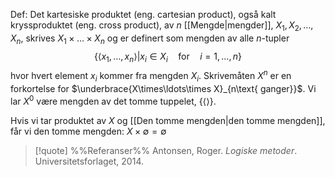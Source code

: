 Def:
Det kartesiske produktet (eng. cartesian product), også kalt kryssproduktet (eng. cross product), av $n$ [[Mengde|mengder]], $X_1,X_2,\ldots,X_n$, skrives $X_1\times\ldots\times X_n$ og er definert som mengden av alle $n$-tupler
$$\{\langle x_1,\ldots,x_n\rangle|x_i\in X_i \quad\text{for}\quad i=1,\ldots,n \}$$
hvor hvert element $x_i$ kommer fra mengden $X_i$. Skrivemåten $X^n$ er en forkortelse for $\underbrace{X\times\ldots\times X}_{n\text{ ganger}}$. Vi lar $X^0$ være mengden av det tomme tuppelet, $\{\langle\rangle\}$. 

Hvis vi tar produktet av $X$ og [[Den tomme mengden|den tomme mengden]], får vi den tomme mengden:
$X\times \emptyset =\emptyset$

> [!quote] %%Referanser%%
Antonsen, Roger. *Logiske metoder*. Universitetsforlaget, 2014.